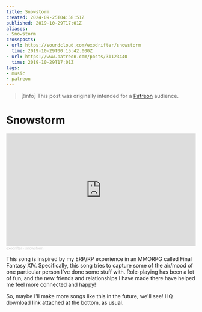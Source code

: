 ```yaml
---
title: Snowstorm
created: 2024-09-25T04:58:51Z
published: 2019-10-29T17:01Z
aliases:
- Snowstorm
crossposts:
- url: https://soundcloud.com/exodrifter/snowstorm
  time: 2019-10-29T00:15:42.000Z
- url: https://www.patreon.com/posts/31123440
  time: 2019-10-29T17:01Z
tags:
- music
- patreon
---
```


> [!info]
> This post was originally intended for a [Patreon](../tags/patreon.md) audience.

# Snowstorm

<iframe width="100%" height="300" scrolling="no" frameborder="no" allow="autoplay" src="https://w.soundcloud.com/player/?url=https%3A//api.soundcloud.com/tracks/703625653&color=%23ff5500&auto_play=false&hide_related=false&show_comments=true&show_user=true&show_reposts=false&show_teaser=true&visual=true"></iframe><div style="font-size: 10px; color: #cccccc;line-break: anywhere;word-break: normal;overflow: hidden;white-space: nowrap;text-overflow: ellipsis; font-family: Interstate,Lucida Grande,Lucida Sans Unicode,Lucida Sans,Garuda,Verdana,Tahoma,sans-serif;font-weight: 100;"><a href="https://soundcloud.com/exodrifter" title="exodrifter" target="_blank" style="color: #cccccc; text-decoration: none;">exodrifter</a> · <a href="https://soundcloud.com/exodrifter/snowstorm" title="snowstorm" target="_blank" style="color: #cccccc; text-decoration: none;">snowstorm</a></div>

This song is inspired by my ERP/RP experience in an MMORPG called Final Fantasy XIV. Specifically, this song tries to capture some of the air/mood of one particular person I've done some stuff with. Role-playing has been a lot of fun, and the new friends and relationships I have made there have helped me feel more connected and happy!

So, maybe I'll make more songs like this in the future, we'll see! HQ download link attached at the bottom, as usual.
